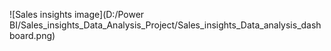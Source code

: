 ![Sales insights image](D:/Power BI/Sales_insights_Data_Analysis_Project/Sales_insights_Data_analysis_dashboard.png)
